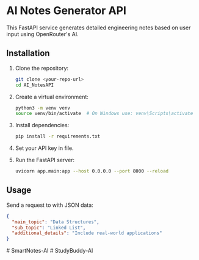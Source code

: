 # AI Notes Generator API

This FastAPI service generates detailed engineering notes based on user input using OpenRouter's AI.

## Installation

1. Clone the repository:
   ```bash
   git clone <your-repo-url>
   cd AI_NotesAPI
   ```

2. Create a virtual environment:
   ```bash
   python3 -m venv venv
   source venv/bin/activate  # On Windows use: venv\Scripts\activate
   ```

3. Install dependencies:
   ```bash
   pip install -r requirements.txt
   ```

4. Set your API key in  file.

5. Run the FastAPI server:
   ```bash
   uvicorn app.main:app --host 0.0.0.0 --port 8000 --reload
   ```

## Usage

Send a  request to  with JSON data:
```json
{
  "main_topic": "Data Structures",
  "sub_topic": "Linked List",
  "additional_details": "Include real-world applications"
}
```
#   S m a r t N o t e s - A I  
 # StudyBuddy-AI
